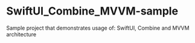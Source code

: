 # SwiftUI_Combine_MVVM-sample
Sample project that demonstrates usage of: SwiftUI, Combine and MVVM architecture

